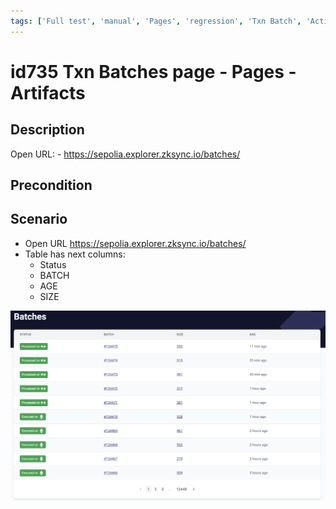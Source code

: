 ```yaml
---
tags: ['Full test', 'manual', 'Pages', 'regression', 'Txn Batch', 'Active']
---
```


# id735 Txn Batches page - Pages - Artifacts

## Description
  Open URL:
    - https://sepolia.explorer.zksync.io/batches/

## Precondition


## Scenario
- Open URL https://sepolia.explorer.zksync.io/batches/
- Table has next columns:
  - Status
  - BATCH
  - AGE
  - SIZE

![Screenshot](../../../../static/img/Pages/Batches%20page/id735.png)

